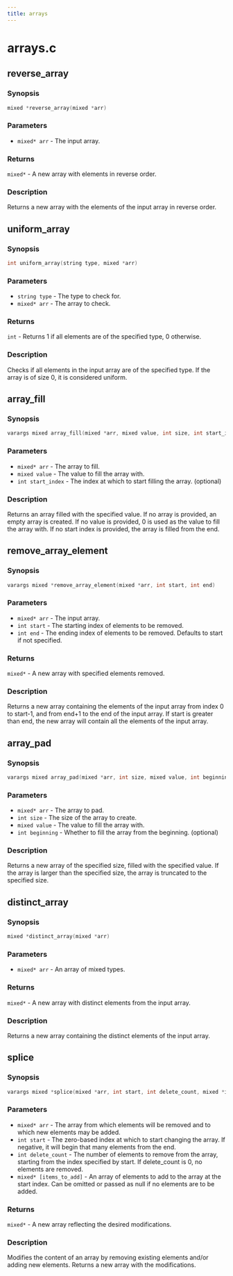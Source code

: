 ```yaml
---
title: arrays
---
```

# arrays.c

## reverse_array

### Synopsis

```c
mixed *reverse_array(mixed *arr)
```

### Parameters

* `mixed* arr` - The input array.

### Returns

`mixed*` - A new array with elements in reverse order.

### Description

Returns a new array with the elements of the input array in
reverse order.

## uniform_array

### Synopsis

```c
int uniform_array(string type, mixed *arr)
```

### Parameters

* `string type` - The type to check for.
* `mixed* arr` - The array to check.

### Returns

`int` - Returns 1 if all elements are of the specified type, 0 otherwise.

### Description

Checks if all elements in the input array are of the specified
type. If the array is of size 0, it is considered uniform.

## array_fill

### Synopsis

```c
varargs mixed array_fill(mixed *arr, mixed value, int size, int start_index)
```

### Parameters

* `mixed* arr` - The array to fill.
* `mixed value` - The value to fill the array with.
* `int start_index` - The index at which to start filling the array. (optional)

### Description

Returns an array filled with the specified value. If no array
is provided, an empty array is created. If no value is
provided, 0 is used as the value to fill the array with. If no
start index is provided, the array is filled from the end.

## remove_array_element

### Synopsis

```c
varargs mixed *remove_array_element(mixed *arr, int start, int end)
```

### Parameters

* `mixed* arr` - The input array.
* `int start` - The starting index of elements to be removed.
* `int end` - The ending index of elements to be removed. Defaults to start if not specified.

### Returns

`mixed*` - A new array with specified elements removed.

### Description

Returns a new array containing the elements of the input array
from index 0 to start-1, and from end+1 to the end of the input
array. If start is greater than end, the new array will contain
all the elements of the input array.

## array_pad

### Synopsis

```c
varargs mixed array_pad(mixed *arr, int size, mixed value, int beginning)
```

### Parameters

* `mixed* arr` - The array to pad.
* `int size` - The size of the array to create.
* `mixed value` - The value to fill the array with.
* `int beginning` - Whether to fill the array from the beginning. (optional)

### Description

Returns a new array of the specified size, filled with the
specified value. If the array is larger than the specified size,
the array is truncated to the specified size.

## distinct_array

### Synopsis

```c
mixed *distinct_array(mixed *arr)
```

### Parameters

* `mixed* arr` - An array of mixed types.

### Returns

`mixed*` - A new array with distinct elements from the input array.

### Description

Returns a new array containing the distinct elements of the input
array.

## splice

### Synopsis

```c
varargs mixed *splice(mixed *arr, int start, int delete_count, mixed *items_to_add)
```

### Parameters

* `mixed* arr` - The array from which elements will be removed and to which new elements may be added.
* `int start` - The zero-based index at which to start changing the array. If negative, it will begin that many elements from the end.
* `int delete_count` - The number of elements to remove from the array, starting from the index specified by start. If delete_count is 0, no elements are removed.
* `mixed* [items_to_add]` - An array of elements to add to the array at the start index. Can be omitted or passed as null if no elements are to be added.

### Returns

`mixed*` - A new array reflecting the desired modifications.

### Description

Modifies the content of an array by removing existing elements
and/or adding new elements. Returns a new array with the
modifications.

